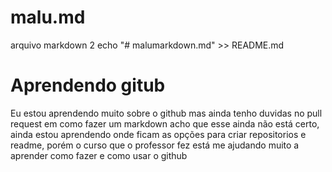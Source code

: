 # malu.md
arquivo markdown 2
echo "# malumarkdown.md" >> README.md
<h1 aling="center"> Aprendendo gitub </h1>
<p aling="justify">  Eu estou aprendendo muito sobre o github mas ainda tenho duvidas no pull request em como fazer um markdown acho que esse ainda não está certo, ainda estou aprendendo onde ficam as opções para criar repositorios e readme, porém o curso que o professor fez está me ajudando muito a aprender como fazer e como usar o github
